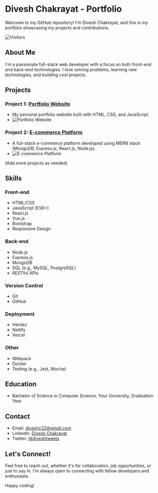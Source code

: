 # Divesh Chakrayat - Portfolio

Welcome to my GitHub repository! I'm Divesh Chakrayat, and this is my portfolio showcasing my projects and contributions.

![Visitors](https://visitor-badge.glitch.me/badge?page_id=your-username.your-repo-name)
<!-- Add more badges as needed -->

## About Me

I'm a passionate full-stack web developer with a focus on both front-end and back-end technologies. I love solving problems, learning new technologies, and building cool projects.

## Projects

### Project 1: [Portfolio Website](link-to-project-1)
- My personal portfolio website built with HTML, CSS, and JavaScript.
- ![Portfolio Website](path-to-your-project1-image.png)

### Project 2: [E-commerce Platform](link-to-project-2)
- A full-stack e-commerce platform developed using MERN stack (MongoDB, Express.js, React.js, Node.js).
- ![E-commerce Platform](path-to-your-project2-image.png)

(Add more projects as needed)

## Skills

### Front-end
- HTML/CSS
- JavaScript (ES6+)
- React.js
- Vue.js
- Bootstrap
- Responsive Design

### Back-end
- Node.js
- Express.js
- MongoDB
- SQL (e.g., MySQL, PostgreSQL)
- RESTful APIs

### Version Control
- Git
- GitHub

### Deployment
- Heroku
- Netlify
- Vercel

### Other
- Webpack
- Docker
- Testing (e.g., Jest, Mocha)

## Education

- Bachelor of Science in Computer Science, Your University, Graduation Year

## Contact

- Email: [diveshc22@gmail.com](mailto:diveshc22@gmail.com)
- LinkedIn: [Divesh Chakrayat](https://www.linkedin.com/in/divesh-chakrayat/)
- Twitter: [@diveshtweets](https://twitter.com/diveshtweets)

## Let's Connect!

Feel free to reach out, whether it's for collaboration, job opportunities, or just to say hi. I'm always open to connecting with fellow developers and enthusiasts.

Happy coding!
